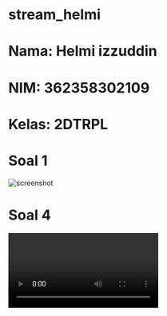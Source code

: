 # stream_helmi

# Nama: Helmi izzuddin
# NIM: 362358302109
# Kelas: 2DTRPL

# Soal 1
![screenshot](asets/images/stream2.jpg)
# Soal 4
![rekamlayar](assets/images/rekamlayar.mp4)
